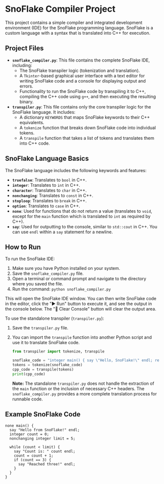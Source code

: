 # SnoFlake Compiler Project

This project contains a simple compiler and integrated development environment (IDE) for the SnoFlake programming language. SnoFlake is a custom language with a syntax that is translated into C++ for execution.

## Project Files

* **`snoflake_compiler.py`**: This file contains the complete SnoFlake IDE, including:
    * The SnoFlake transpiler logic (tokenization and translation).
    * A `Tkinter`-based graphical user interface with a text editor for writing SnoFlake code and a console for displaying output and errors.
    * Functionality to run the SnoFlake code by transpiling it to C++, compiling the C++ code using `g++`, and then executing the resulting binary.
* **`transpiler.py`**: This file contains only the core transpiler logic for the SnoFlake language. It includes:
    * A dictionary `KEYWORDS` that maps SnoFlake keywords to their C++ equivalents.
    * A `tokenize` function that breaks down SnoFlake code into individual tokens.
    * A `transpile` function that takes a list of tokens and translates them into C++ code.

## SnoFlake Language Basics

The SnoFlake language includes the following keywords and features:

* **`truefalse`**: Translates to `bool` in C++.
* **`integer`**: Translates to `int` in C++.
* **`character`**: Translates to `char` in C++.
* **`nonchanging`**: Translates to `const` in C++.
* **`stoploop`**: Translates to `break` in C++.
* **`option`**: Translates to `case` in C++.
* **`none`**: Used for functions that do not return a value (translates to `void`, except for the `main` function which is translated to `int` as required by C++).
* **`say`**: Used for outputting to the console, similar to `std::cout` in C++. You can use `endl` within a `say` statement for a newline.

## How to Run

To run the SnoFlake IDE:

1.  Make sure you have Python installed on your system.
2.  Save the `snoflake_compiler.py` file.
3.  Open a terminal or command prompt and navigate to the directory where you saved the file.
4.  Run the command: `python snoflake_compiler.py`

This will open the SnoFlake IDE window. You can then write SnoFlake code in the editor, click the "▶ Run" button to execute it, and see the output in the console below. The "🧹 Clear Console" button will clear the output area.

To use the standalone transpiler (`transpiler.py`):

1.  Save the `transpiler.py` file.
2.  You can import the `transpile` function into another Python script and use it to translate SnoFlake code.

    ```python
    from transpiler import tokenize, transpile

    snoflake_code = "integer main() { say \"Hello, SnoFlake!\" endl; return 0; }"
    tokens = tokenize(snoflake_code)
    cpp_code = transpile(tokens)
    print(cpp_code)
    ```

    **Note:** The standalone `transpiler.py` does not handle the extraction of the `main` function or the inclusion of necessary C++ headers. The `snoflake_compiler.py` provides a more complete translation process for runnable code.

## Example SnoFlake Code

```snoflake
none main() {
  say "Hello from SnoFlake!" endl;
  integer count = 0;
  nonchanging integer limit = 5;

  while (count < limit) {
    say "Count is: " count endl;
    count = count + 1;
    if (count == 3) {
      say "Reached three!" endl;
    }
  }
}
